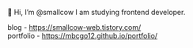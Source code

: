 👋 Hi, I’m @smallcow
I am studying frontend developer.

blog - https://smallcow-web.tistory.com/ </br>
portfolio - https://mbcgo12.github.io/portfolio/
